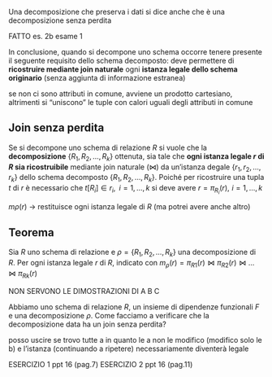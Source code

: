 Una decomposizione che preserva i dati si dice anche che è una decomposizione senza perdita

FATTO es. 2b esame 1

In conclusione, quando si decompone uno schema occorre tenere presente il seguente requisito dello schema decomposto: deve permettere di **ricostruire mediante join naturale** ogni **istanza legale dello schema originario** (senza aggiunta di informazione estranea)

se non ci sono attributi in comune, avviene un prodotto cartesiano, altrimenti si “uniscono” le tuple con calori uguali degli attributi in comune

## Join senza perdita
Se si decompone uno schema di relazione $R$ si vuole che la **decomposizione** $\{R_{1},R_{2},\dots ,R_{k}\}$ ottenuta, sia tale che **ogni istanza legale $r$ di $R$ sia ricostruibile** mediante join naturale ($\bowtie$) da un’istanza degale $\{r_{1},r_{2},\dots,r_{k}\}$ dello schema decomposto $\{R_{1},R_{2},\dots ,R_{k}\}$. Poiché per ricostruire una tupla $t$ di $r$ è necessario che $t[R_{i}]\in r_{i}, \,\,\,i=1,\dots,k$ si deve avere $r=\pi_{R_{i}}(r), \,\, i=1,\dots,k$

$m\rho(r)$ → restituisce ogni istanza legale di $R$ (ma potrei avere anche altro)

## Teorema
Sia $R$ uno schema di relazione e $\rho=\{R_{1},R_{2},\dots ,R_{k}\}$ una decomposizione di $R$. Per ogni istanza legale $r$ di $R$, indicato con $m_{\rho}(r)=\pi_{R1}(r)\bowtie \pi_{R2}(r)\bowtie\dots \bowtie \pi_{Rk}(r)$

NON SERVONO LE DIMOSTRAZIONI DI A B C



Abbiamo uno schema di relazione $R$, un insieme di dipendenze funzionali $F$ e una decomposizione $\rho$. Come facciamo a verificare che la decomposizione data ha un join senza perdita?


posso uscire se trovo tutte a in quanto le a non le modifico (modifico solo le b) e l’istanza (continuando a ripetere) necessariamente diventerà legale

ESERCIZIO 1 ppt 16 (pag.7)
ESERCIZIO 2 ppt 16 (pag.11)
